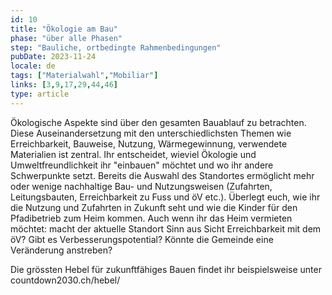 ```yaml
---
id: 10
title: "Ökologie am Bau"
phase: "über alle Phasen"
step: "Bauliche, ortbedingte Rahmenbedingungen"
pubDate: 2023-11-24
locale: de
tags: ["Materialwahl","Mobiliar"]
links: [3,9,17,29,44,46]
type: article
---
```


Ökologische Aspekte sind über den gesamten Bauablauf zu betrachten. Diese Auseinandersetzung mit den unterschiedlichsten Themen wie Erreichbarkeit, Bauweise, Nutzung, Wärmegewinnung, verwendete Materialien ist zentral. Ihr entscheidet, wieviel Ökologie und Umweltfreundlichkeit ihr "einbauen" möchtet und wo ihr andere Schwerpunkte setzt.
Bereits die Auswahl des Standortes ermöglicht mehr oder wenige nachhaltige Bau- und Nutzungsweisen (Zufahrten, Leitungsbauten, Erreichbarkeit zu Fuss und öV etc.). Überlegt euch, wie ihr die Nutzung und Zufahrten in Zukunft seht und wie die Kinder für den Pfadibetrieb zum Heim kommen. Auch wenn ihr das Heim vermieten möchtet: macht der aktuelle Standort Sinn aus Sicht Erreichbarkeit mit dem öV? Gibt es Verbesserungspotential? Könnte die Gemeinde eine Veränderung anstreben?

Die grössten Hebel für zukunftfähiges Bauen findet ihr beispielsweise unter countdown2030.ch/hebel/ 
